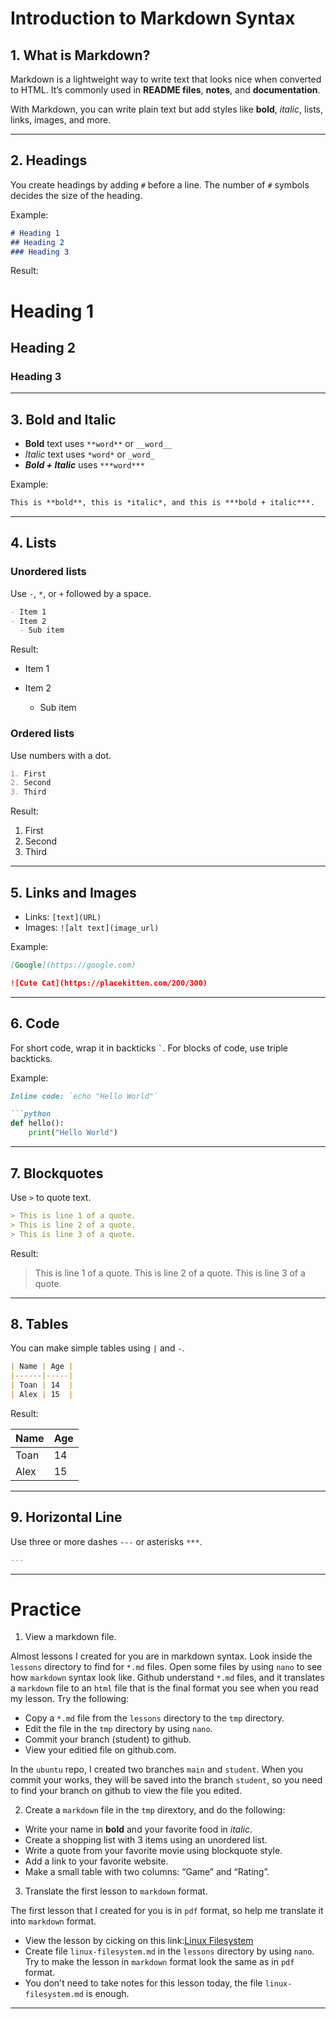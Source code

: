 # Introduction to Markdown Syntax

## 1. What is Markdown?

Markdown is a lightweight way to write text that looks nice when converted to HTML.
It’s commonly used in **README files**, **notes**, and **documentation**.

With Markdown, you can write plain text but add styles like **bold**, *italic*, lists, links, images, and more.

---

## 2. Headings

You create headings by adding `#` before a line.
The number of `#` symbols decides the size of the heading.

Example:

```markdown
# Heading 1
## Heading 2
### Heading 3
```

Result:

# Heading 1

## Heading 2

### Heading 3

---

## 3. Bold and Italic

* **Bold** text uses `**word**` or `__word__`
* *Italic* text uses `*word*` or `_word_`
* ***Bold + Italic*** uses `***word***`

Example:

```markdown
This is **bold**, this is *italic*, and this is ***bold + italic***.
```

---

## 4. Lists

### Unordered lists

Use `-`, `*`, or `+` followed by a space.

```markdown
- Item 1
- Item 2
  - Sub item
```

Result:

* Item 1
* Item 2

  * Sub item

### Ordered lists

Use numbers with a dot.

```markdown
1. First
2. Second
3. Third
```

Result:

1. First
2. Second
3. Third

---

## 5. Links and Images

* Links: `[text](URL)`
* Images: `![alt text](image_url)`

Example:

```markdown
[Google](https://google.com)

![Cute Cat](https://placekitten.com/200/300)
```

---

## 6. Code

For short code, wrap it in backticks `` ` ``.
For blocks of code, use triple backticks.

Example:

````markdown
Inline code: `echo "Hello World"`

```python
def hello():
    print("Hello World")
````


---

## 7. Blockquotes
Use `>` to quote text.

```markdown
> This is line 1 of a quote.
> This is line 2 of a quote.
> This is line 3 of a quote.
````

Result:

> This is line 1 of a quote.
> This is line 2 of a quote.
> This is line 3 of a quote.

---

## 8. Tables

You can make simple tables using `|` and `-`.

```markdown
| Name | Age |
|------|-----|
| Toan | 14  |
| Alex | 15  |
```

Result:

| Name | Age |
| ---- | --- |
| Toan | 14  |
| Alex | 15  |

---

## 9. Horizontal Line

Use three or more dashes `---` or asterisks `***`.

```markdown
---
```

---

# Practice

1. View a markdown file.

Almost lessons I created for you are in markdown syntax. Look inside the `lessons` directory to find for `*.md` files. Open some files by using `nano` to see how `markdown` syntax look like.
Github understand `*.md` files, and it translates a `markdown` file to an `html` file that is the final format you see when you read my lesson.
Try the following:

- Copy a `*.md` file from the `lessons` directory to the `tmp` directory.
- Edit the file in the `tmp` directory by using `nano`.
- Commit your branch (student) to github.
- View your editied file on github.com.

In the `ubuntu` repo, I created two branches `main` and `student`. When you commit your works, they will be saved into the branch `student`, so you need to find your branch on github to view the file you edited.

2. Create a `markdown` file in the `tmp` dirextory, and do the following:

- Write your name in **bold** and your favorite food in *italic*.
- Create a shopping list with 3 items using an unordered list.
- Write a quote from your favorite movie using blockquote style.
- Add a link to your favorite website.
- Make a small table with two columns: “Game” and “Rating”.

3. Translate the first lesson to `markdown` format.

The first lesson that I created for you is in `pdf` format, so help me translate it into `markdown` format.

- View the lesson by cicking on this link:[Linux Filesystem](https://github.com/duythai3/ubuntu/blob/main/lessons/Linux%20Filesystem.pdf)
- Create file `linux-filesystem.md` in the `lessons` directory by using `nano`. Try to make the lesson in `markdown` format look the same as in `pdf` format.
- You don't need to take notes for this lesson today, the file `linux-filesystem.md` is enough.

---

